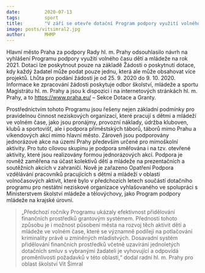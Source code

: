 ```yaml
---
date:         2020-07-13
tags:         sport
title:        "V září se otevře dotační Program podpory využití volného času dětí a mládeže na rok 2021"
image: posts/vitsimral2.jpg
author:       MHMP
---
```


Hlavní město Praha za podpory Rady hl. m. Prahy odsouhlasilo návrh na vyhlášení Programu podpory využití volného času dětí a mládeže na rok 2021. Dotaci lze poskytnout pouze na základě Žádosti o poskytnutí dotace, kdy každý žadatel může podat pouze jednu, která ale může obsahovat více projektů. Lhůta pro podání žádosti je od 25. 9. 2020 do 9. 10. 2020. Informace ke zpracování žádosti poskytuje odbor školství, mládeže a sportu Magistrátu hl. m. Prahy a jsou k dispozici i na internetových stránkách hl. m. Prahy, a to <https://www.praha.eu/> – Sekce Dotace a Granty.

Prostřednictvím tohoto Programu jsou řešeny nejen základní podmínky pro pravidelnou činnost neziskových organizací, které pracují s dětmi a mládeží ve volném čase, jako jsou pronájmy, provozní náklady, údržba kluboven, klubů a sportovišť, ale i podpora příměstských táborů, táborů mimo Prahu a víkendových akcí mimo hlavní město. Zároveň jsou podporovány jednorázové akce na území Prahy především určené pro mimoškolní aktivity. Pro tuto cílovou skupinu je podpora směřována i na tzv. otevřené aktivity, které jsou realizovány formou jednorázových akcí. Podpora je rovněž zaměřena na účast kolektivů dětí a mládeže na prezentačních a soutěžních akcích v zahraničí. Nově je zařazeno Opatření Podpora vzdělávání pracovníků pracujících s dětmi a mládeží v oblasti volnočasových aktivit, které bylo v předchozích letech součástí dotačního programu pro nestátní neziskové organizace vyhlašovaného ve spolupráci s Ministerstvem školství mládeže a tělovýchovy, jako Program podpory mládeže na krajské úrovni.

> „Předchozí ročníky Programu ukázaly efektivnost přidělování finančních prostředků grantovým systémem. Předností tohoto způsobu je i možnost působení města na rozvoj těch aktivit dětí a mládeže ve volném čase, které se významně podílejí na potlačování kriminality právě u zmíněných mladistvých. Dosavadní systém přidělování finančních prostředků včetně uzavírání jednoletých dotačních smluv s vybranými žadateli je vyhovující a odpovídá proměnlivosti požadavků v této oblasti,“ dodal radní hl. m. Prahy pro oblast školství Vít Šimral
